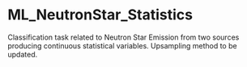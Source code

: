 # ML_NeutronStar_Statistics
Classification task related to Neutron Star Emission from two sources producing continuous statistical variables.
Upsampling method to be updated.
